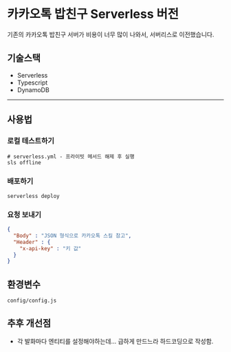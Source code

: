 
# 카카오톡 밥친구 Serverless 버전
기존의 카카오톡 밥친구 서버가 비용이 너무 많이 나와서, 서버리스로 이전했습니다.
## 기술스택
- Serverless
- Typescript
- DynamoDB
---
## 사용법
### 로컬 테스트하기
```
# serverless.yml - 프라이빗 메서드 해제 후 실행
sls offline
```
### 배포하기
```
serverless deploy
```
### 요청 보내기
```json
{
  "Body" : "JSON 형식으로 카카오톡 스킬 참고",
  "Header" : {
    "x-api-key" : "키 값"
  }
}
```
## 환경변수
```
config/config.js
```

## 추후 개선점
- 각 발화마다 엔티티를 설정해야하는데... 급하게 만드느라 하드코딩으로 작성함.
